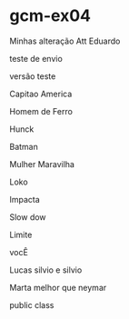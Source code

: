 # gcm-ex04
Minhas alteração Att Eduardo

teste de envio 

versão teste 


Capitao America

Homem de Ferro 


Hunck


Batman

Mulher Maravilha 

Loko 

Impacta 

Slow dow 

Limite 

vocÊ


Lucas silvio e silvio 

Marta melhor que neymar 


public class
